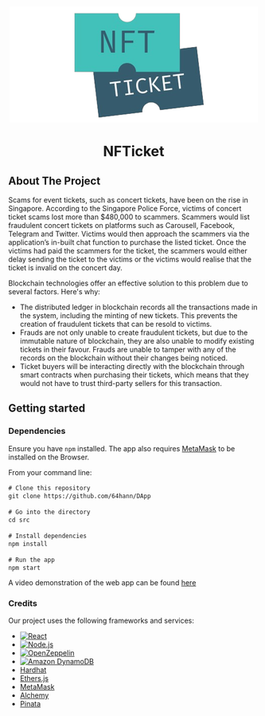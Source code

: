 <h1 align="center">
  <br>
  <img src="src/components/assets/nfticket-transparent.png" alt="NFTicket">
  <br>
  <br> 
        NFTicket 
  <br>
</h1>

## About The Project

Scams for event tickets, such as concert tickets, have been on the rise in Singapore. According to the Singapore Police Force, victims of concert ticket scams lost more than $480,000 to scammers. Scammers would list fraudulent concert tickets on platforms such as Carousell, Facebook, Telegram and Twitter. Victims would then approach the scammers via the application’s in-built chat function to purchase the listed ticket. Once the victims had paid the scammers for the ticket, the scammers would either delay sending the ticket to the victims or the victims would realise that the ticket is invalid on the concert day. 

Blockchain technologies offer an effective solution to this problem due to several factors. Here's why:

* The distributed ledger in blockchain records all the transactions made in the system, including the minting of new tickets. This prevents the creation of fraudulent tickets that can be resold to victims.
* Frauds are not only unable to create fraudulent tickets, but due to the immutable nature of blockchain, they are also unable to modify existing tickets in their favour. Frauds are unable to tamper with any of the records on the blockchain without their changes being noticed.
* Ticket buyers will be interacting directly with the blockchain through smart contracts when purchasing their tickets, which means that they would not have to trust third-party sellers for this transaction.


## Getting started

### Dependencies

Ensure you have `npm` installed. The app also requires [MetaMask](https://metamask.io/download/) to be installed on the Browser.

From your command line:

```
# Clone this repository
git clone https://github.com/64hann/DApp

# Go into the directory
cd src

# Install dependencies
npm install

# Run the app
npm start

```
A video demonstration of the web app can be found [here](https://www.youtube.com/watch?v=xb_zHWj_wR8&t=1s)


### Credits
Our project uses the following frameworks and services:

- [![React][React.js]][React-url]
- [![Node.js][node.js]][Node-url]
- [![OpenZeppelin][OpenZeppelin]][OpenZeppelin-url]
- [![Amazon DynamoDB][DynamoDB]][DynamoDB-url]
- [Hardhat](https://hardhat.org/)
- [Ethers.js](https://docs.ethers.org/v6/)
- [MetaMask](https://docs.metamask.io/)
- [Alchemy](https://www.alchemy.com/)
- [Pinata](https://www.pinata.cloud/)


<!-- MARKDOWN LINKS & IMAGES -->
<!-- https://www.markdownguide.org/basic-syntax/#reference-style-links -->
[React.js]: https://img.shields.io/badge/React-20232A?style=for-the-badge&logo=react&logoColor=61DAFB
[React-url]: https://reactjs.org/
[node.js]: 	https://img.shields.io/badge/Node.js-43853D?style=for-the-badge&logo=node.js&logoColor=white
[Node-url]: (https://nodejs.org/)
[OpenZeppelin]: https://img.shields.io/badge/OpenZeppelin-4E5EE4?logo=openzeppelin&logoColor=fff&style=for-the-badge
[OpenZeppelin-url]: https://www.openzeppelin.com/
[DynamoDB]: https://img.shields.io/badge/Amazon%20DynamoDB-4053D6?style=for-the-badge&logo=Amazon%20DynamoDB&logoColor=white
[DynamoDB-url]: https://aws.amazon.com/dynamodb/
